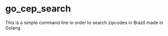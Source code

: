# go_cep_search
This is a simple command line in order to search zipcodes in Brazil made in Golang.
